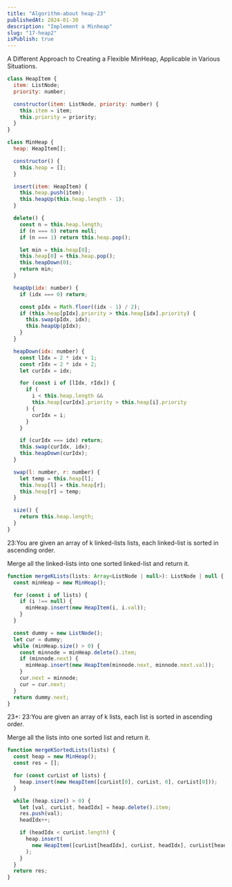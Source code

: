 ```yaml
---
title: "Algorithm-about heap-23"
publishedAt: 2024-01-30
description: "Implement a Minheap"
slug: "17-heap2"
isPublish: true
---
```


A Different Approach to Creating a Flexible MinHeap, Applicable in Various Situations.

```js
class HeapItem {
  item: ListNode;
  priority: number;

  constructor(item: ListNode, priority: number) {
    this.item = item;
    this.priority = priority;
  }
}

class MinHeap {
  heap: HeapItem[];

  constructor() {
    this.heap = [];
  }

  insert(item: HeapItem) {
    this.heap.push(item);
    this.heapUp(this.heap.length - 1);
  }

  delete() {
    const n = this.heap.length;
    if (n === 0) return null;
    if (n === 1) return this.heap.pop();

    let min = this.heap[0];
    this.heap[0] = this.heap.pop();
    this.heapDown(0);
    return min;
  }

  heapUp(idx: number) {
    if (idx === 0) return;

    const pIdx = Math.floor((idx - 1) / 2);
    if (this.heap[pIdx].priority > this.heap[idx].priority) {
      this.swap(pIdx, idx);
      this.heapUp(pIdx);
    }
  }

  heapDown(idx: number) {
    const lIdx = 2 * idx + 1;
    const rIdx = 2 * idx + 2;
    let curIdx = idx;

    for (const i of [lIdx, rIdx]) {
      if (
        i < this.heap.length &&
        this.heap[curIdx].priority > this.heap[i].priority
      ) {
        curIdx = i;
      }
    }

    if (curIdx === idx) return;
    this.swap(curIdx, idx);
    this.heapDown(curIdx);
  }

  swap(l: number, r: number) {
    let temp = this.heap[l];
    this.heap[l] = this.heap[r];
    this.heap[r] = temp;
  }

  size() {
    return this.heap.length;
  }
}
```

23:You are given an array of k linked-lists lists, each linked-list is sorted in ascending order.

Merge all the linked-lists into one sorted linked-list and return it.

```js
function mergeKLists(lists: Array<ListNode | null>): ListNode | null {
  const minHeap = new MinHeap();

  for (const i of lists) {
    if (i !== null) {
      minHeap.insert(new HeapItem(i, i.val));
    }
  }

  const dummy = new ListNode();
  let cur = dummy;
  while (minHeap.size() > 0) {
    const minnode = minHeap.delete().item;
    if (minnode.next) {
      minHeap.insert(new HeapItem(minnode.next, minnode.next.val));
    }
    cur.next = minnode;
    cur = cur.next;
  }
  return dummy.next;
}
```

23+: 23:You are given an array of k lists, each list is sorted in ascending order.

Merge all the lists into one sorted list and return it.

```js
function mergeKSortedLists(lists) {
  const heap = new MinHeap();
  const res = [];

  for (const curList of lists) {
    heap.insert(new HeapItem([curList[0], curList, 0], curList[0]));
  }

  while (heap.size() > 0) {
    let [val, curList, headIdx] = heap.delete().item;
    res.push(val);
    headIdx++;

    if (headIdx < curList.length) {
      heap.insert(
        new HeapItem([curList[headIdx], curList, headIdx], curList[headIdx])
      );
    }
  }
  return res;
}
```

